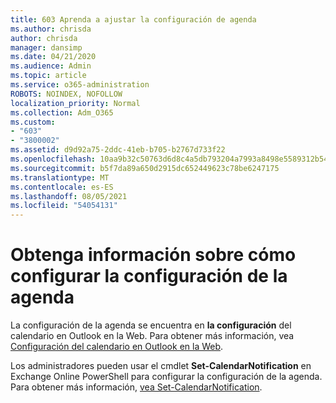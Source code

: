 ```yaml
---
title: 603 Aprenda a ajustar la configuración de agenda
ms.author: chrisda
author: chrisda
manager: dansimp
ms.date: 04/21/2020
ms.audience: Admin
ms.topic: article
ms.service: o365-administration
ROBOTS: NOINDEX, NOFOLLOW
localization_priority: Normal
ms.collection: Adm_O365
ms.custom:
- "603"
- "3800002"
ms.assetid: d9d92a75-2ddc-41eb-b705-b2767d733f22
ms.openlocfilehash: 10aa9b32c50763d6d8c4a5db793204a7993a8498e5589312b54e2d02a14d7dcd
ms.sourcegitcommit: b5f7da89a650d2915dc652449623c78be6247175
ms.translationtype: MT
ms.contentlocale: es-ES
ms.lasthandoff: 08/05/2021
ms.locfileid: "54054131"
---
```

# <a name="learn-how-to-configure-agenda-settings"></a>Obtenga información sobre cómo configurar la configuración de la agenda

La configuración de la agenda se encuentra en **la configuración** del calendario en Outlook en la Web. Para obtener más información, vea [Configuración del calendario en Outlook en la Web](https://support.office.com/article/12cba5a4-4f95-4d00-bfc3-b694aa67ac8f).

Los administradores pueden usar el cmdlet **Set-CalendarNotification** en Exchange Online PowerShell para configurar la configuración de la agenda. Para obtener más información, [vea Set-CalendarNotification](https://technet.microsoft.com/library/dd351284).
